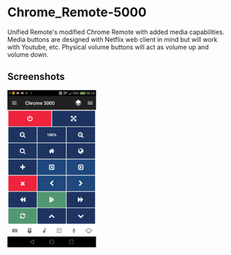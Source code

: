 # Chrome_Remote-5000
Unified Remote's modified Chrome Remote with added media capabilities. Media buttons are designed with Netflix web client in mind but will work with Youtube, etc. Physical volume buttons will act as volume up and volume down.

## Screenshots
<img src="screen.png" width="200" />

